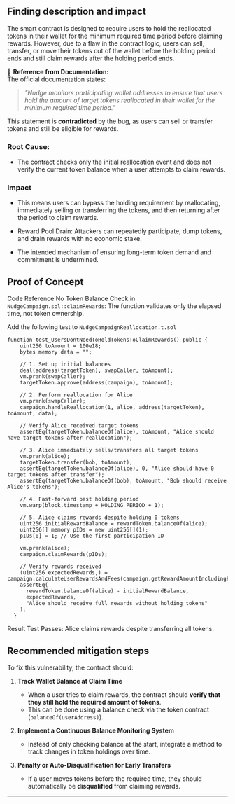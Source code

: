 ## Finding description and impact

The smart contract is designed to require users to hold the reallocated tokens in their wallet for the minimum required time period before claiming rewards. However, due to a flaw in the contract logic, users can sell, transfer, or move their tokens out of the wallet before the holding period ends and still claim rewards after the holding period ends.

📌 **Reference from Documentation:**  
The official documentation states:  
> *"Nudge monitors participating wallet addresses to ensure that users hold the amount of target tokens reallocated in their wallet for the minimum required time period."*  

This statement is **contradicted** by the bug, as users can sell or transfer tokens and still be eligible for rewards.

### Root Cause:
- The contract checks only the initial reallocation event and does not verify the current  token balance when a user attempts to claim rewards.

### Impact

- This means users can bypass the holding requirement by reallocating, immediately selling or transferring the tokens, and then returning after the period to claim rewards.

- Reward Pool Drain: Attackers can repeatedly participate, dump tokens, and drain rewards with no economic stake.

- The intended mechanism of ensuring long-term token demand and commitment is undermined.

## Proof of Concept

Code Reference
No Token Balance Check in `NudgeCampaign.sol::claimRewards`:
The function validates only the elapsed time, not token ownership.

Add the following test to `NudgeCampaignReallocation.t.sol`
```solidity
function test_UsersDontNeedToHoldTokensToClaimRewards() public {
    uint256 toAmount = 100e18;
    bytes memory data = "";

    // 1. Set up initial balances
    deal(address(targetToken), swapCaller, toAmount);
    vm.prank(swapCaller);
    targetToken.approve(address(campaign), toAmount);

    // 2. Perform reallocation for Alice
    vm.prank(swapCaller);
    campaign.handleReallocation(1, alice, address(targetToken), toAmount, data);

    // Verify Alice received target tokens
    assertEq(targetToken.balanceOf(alice), toAmount, "Alice should have target tokens after reallocation");

    // 3. Alice immediately sells/transfers all target tokens
    vm.prank(alice);
    targetToken.transfer(bob, toAmount);
    assertEq(targetToken.balanceOf(alice), 0, "Alice should have 0 target tokens after transfer");
    assertEq(targetToken.balanceOf(bob), toAmount, "Bob should receive Alice's tokens");

    // 4. Fast-forward past holding period
    vm.warp(block.timestamp + HOLDING_PERIOD + 1);

    // 5. Alice claims rewards despite holding 0 tokens
    uint256 initialRewardBalance = rewardToken.balanceOf(alice);
    uint256[] memory pIDs = new uint256[](1);
    pIDs[0] = 1; // Use the first participation ID

    vm.prank(alice);
    campaign.claimRewards(pIDs);

    // Verify rewards received
    (uint256 expectedRewards,) = campaign.calculateUserRewardsAndFees(campaign.getRewardAmountIncludingFees(toAmount));
    assertEq(
      rewardToken.balanceOf(alice) - initialRewardBalance,
      expectedRewards,
      "Alice should receive full rewards without holding tokens"
    );
  }
```
Result
Test Passes: Alice claims rewards despite transferring all tokens.

## Recommended mitigation steps
To fix this vulnerability, the contract should:  

1. **Track Wallet Balance at Claim Time**  
   - When a user tries to claim rewards, the contract should **verify that they still hold the required amount of tokens**.  
   - This can be done using a balance check via the token contract (`balanceOf(userAddress)`).  

2. **Implement a Continuous Balance Monitoring System**  
   - Instead of only checking balance at the start, integrate a method to track changes in token holdings over time.    

3. **Penalty or Auto-Disqualification for Early Transfers**  
   - If a user moves tokens before the required time, they should automatically be **disqualified** from claiming rewards.  

---
